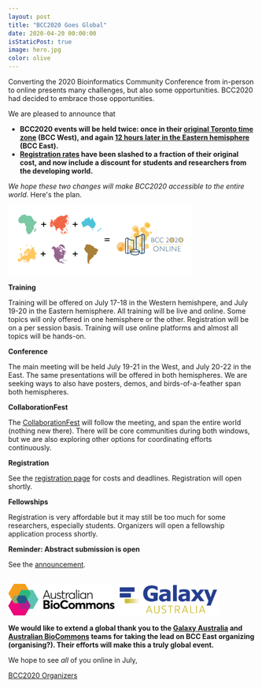 ```yaml
---
layout: post
title: "BCC2020 Goes Global"
date: 2020-04-20 00:00:00
isStaticPost: true
image: hero.jpg
color: olive
---
```


Converting the 2020 Bioinformatics Community Conference from in-person to online presents many challenges, but also some opportunities.  BCC2020 had decided to embrace those opportunities.

We are pleased to announce that

* **BCC2020 events will be held twice: once in their [original Toronto time zone](https://bcc2020.sched.com/venue/West) (BCC West), and again [12 hours later in the Eastern hemisphere](https://bcc2020.sched.com/venue/East) (BCC East).**
* **[Registration rates](../Registration/) have been slashed to a fraction of their original cost, and now include a discount for students and researchers from the developing world.**

*We hope these two changes will make BCC2020 accessible to the entire world.*  Here's the plan.


<img class="img-responsive" style="margin: 0 auto;" src="../img/posts/maps-math.png" alt="BCC2020 goes global" />


**Training**

Training will be offered on July 17-18 in the Western hemishpere, and July 19-20 in the Eastern hemisphere. All training will be live and online.  Some topics will only offered in one hemisphere or the other.  Registration will be on a per session basis.  Training will use online platforms and almost all topics will be hands-on.

**Conference**

The main meeting will be held July 19-21 in the West, and July 20-22 in the East.  The same presentations will be offered in both hemispheres. We are seeking ways to also have posters, demos, and birds-of-a-feather span both hemispheres.

**CollaborationFest**

The [CollaborationFest](../cofest/) will follow the meeting, and span the entire world (nothing new there).  There will be core communities during both windows, but we are also exploring other options for coordinating efforts continuously.

**Registration**

See the [registration page](../Registration/) for costs and deadlines.  Registration will open shortly.

**Fellowships**

Registration is very affordable but it may still be too much for some researchers, especially students.  Organizers will open a fellowship application process shortly.

**Reminder: Abstract submission is open**

See the [announcement](abstracts/).

<br />

<div class="pull-right">
<img style="max-height: 4rem;" src="../img/posts/australian-biocommons.png" alt="Australian BioCommons" /> <img style="max-height: 4rem;" src="../img/posts/galaxy-australia.png" alt="Galaxy Australia" />
</div>

**We would like to extend a global thank you to the [Galaxy Australia](https://usegalaxy.org.au/) and [Australian BioCommons](https://www.biocommons.org.au/) teams for taking the lead on BCC East organizing (organising?). Their efforts will make this a truly global event.**

We hope to see *all* of you online in July,

[BCC2020 Organizers](https://bcc2020.github.io/about/#team)

